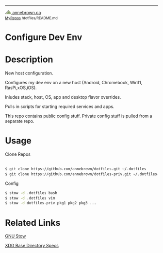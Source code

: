<!-- Basic Github README.MD Header -->
---
<p width="100%">
  <div width="25%">
    <a href="https://annebrown.ca" aligh="left">
      <img src="img/logo.svg" width="20"/> 
      annebrown.ca
    </a>
  </div>
  <div width="75%">
    <small>
      <a href="https://github.com/annebrown/?tab=repositories">MyRepos</a>
      /dotfiles/README.md
    </small>
  </div>
</p>
<!-- End of Header -->




# Configure Dev Env


# Description

New host configuration.  

Configures my dev env on a new host (Android, Chromebook, Win11, RasPi,xOS,iOS).   

Inludes stack, host, OS, app and desktop flavor overrides. 

Pulls in scripts for starting required services and apps.   

This repo contains public config stuff.  Private config stuff is pulled from a separate repo.

# Usage

Clone Repos

```bash

$ git clone https://github.com/annebrown/dotfiles.git ~/.dotfiles
$ git clone https://github.com/annebrown/dotfiles-priv.git ~/.dotfiles-priv

```
Config

```bash
$ stow -d .dotfiles bash
$ stow -d .dotfiles vim
$ stow -d dotfiles-priv pkg1 pkg2 pkg3 ...
```

# Related Links

[GNU Stow](https://www.gnu.org/software/stow/)

[XDG Base Directory Specs](https://specifications.freedesktop.org/basedir-spec/basedir-spec-0.8.html)
